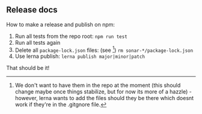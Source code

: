 ## Release docs

How to make a release and publish on npm:

1) Run all tests from the repo root:
   `npm run test`
2) Run all tests again
3) Delete all `package-lock.json` files: (see [^1])
   `rm sonar-*/package-lock.json`
4) Use lerna publish:
   `lerna publish major|minor|patch`

That should be it!

[^1]: We don't want to have them in the repo at the moment (this should change maybe once things stabilize, but for now its more of a hazzle) - however, lerna wants to add the files should they be there which doesnt work if they're in the .gitgnore file.

